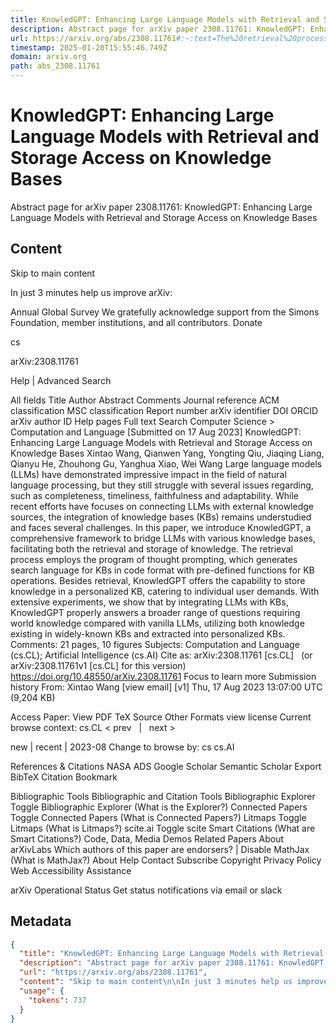 ```yaml
---
title: KnowledGPT: Enhancing Large Language Models with Retrieval and Storage Access on Knowledge Bases
description: Abstract page for arXiv paper 2308.11761: KnowledGPT: Enhancing Large Language Models with Retrieval and Storage Access on Knowledge Bases
url: https://arxiv.org/abs/2308.11761#:~:text=The%20retrieval%20process%20employs%20the,catering%20to%20individual%20user%20demands.
timestamp: 2025-01-20T15:55:46.749Z
domain: arxiv.org
path: abs_2308.11761
---
```


# KnowledGPT: Enhancing Large Language Models with Retrieval and Storage Access on Knowledge Bases


Abstract page for arXiv paper 2308.11761: KnowledGPT: Enhancing Large Language Models with Retrieval and Storage Access on Knowledge Bases


## Content

Skip to main content

In just 3 minutes help us improve arXiv:

Annual Global Survey
We gratefully acknowledge support from the Simons Foundation, member institutions, and all contributors.
Donate
>
cs
>
arXiv:2308.11761

Help | Advanced Search

All fields
Title
Author
Abstract
Comments
Journal reference
ACM classification
MSC classification
Report number
arXiv identifier
DOI
ORCID
arXiv author ID
Help pages
Full text
Search
Computer Science > Computation and Language
[Submitted on 17 Aug 2023]
KnowledGPT: Enhancing Large Language Models with Retrieval and Storage Access on Knowledge Bases
Xintao Wang, Qianwen Yang, Yongting Qiu, Jiaqing Liang, Qianyu He, Zhouhong Gu, Yanghua Xiao, Wei Wang
Large language models (LLMs) have demonstrated impressive impact in the field of natural language processing, but they still struggle with several issues regarding, such as completeness, timeliness, faithfulness and adaptability. While recent efforts have focuses on connecting LLMs with external knowledge sources, the integration of knowledge bases (KBs) remains understudied and faces several challenges. In this paper, we introduce KnowledGPT, a comprehensive framework to bridge LLMs with various knowledge bases, facilitating both the retrieval and storage of knowledge. The retrieval process employs the program of thought prompting, which generates search language for KBs in code format with pre-defined functions for KB operations. Besides retrieval, KnowledGPT offers the capability to store knowledge in a personalized KB, catering to individual user demands. With extensive experiments, we show that by integrating LLMs with KBs, KnowledGPT properly answers a broader range of questions requiring world knowledge compared with vanilla LLMs, utilizing both knowledge existing in widely-known KBs and extracted into personalized KBs.
Comments:	21 pages, 10 figures
Subjects:	Computation and Language (cs.CL); Artificial Intelligence (cs.AI)
Cite as:	arXiv:2308.11761 [cs.CL]
 	(or arXiv:2308.11761v1 [cs.CL] for this version)
 	
https://doi.org/10.48550/arXiv.2308.11761
Focus to learn more
Submission history
From: Xintao Wang [view email]
[v1] Thu, 17 Aug 2023 13:07:00 UTC (9,204 KB)

Access Paper:
View PDF
TeX Source
Other Formats
view license
Current browse context:
cs.CL
< prev   |   next >

new | recent | 2023-08
Change to browse by:
cs
cs.AI

References & Citations
NASA ADS
Google Scholar
Semantic Scholar
Export BibTeX Citation
Bookmark
 
Bibliographic Tools
Bibliographic and Citation Tools
Bibliographic Explorer Toggle
Bibliographic Explorer (What is the Explorer?)
Connected Papers Toggle
Connected Papers (What is Connected Papers?)
Litmaps Toggle
Litmaps (What is Litmaps?)
scite.ai Toggle
scite Smart Citations (What are Smart Citations?)
Code, Data, Media
Demos
Related Papers
About arXivLabs
Which authors of this paper are endorsers? | Disable MathJax (What is MathJax?)
About
Help
Contact
Subscribe
Copyright
Privacy Policy
Web Accessibility Assistance

arXiv Operational Status 
Get status notifications via email or slack

## Metadata

```json
{
  "title": "KnowledGPT: Enhancing Large Language Models with Retrieval and Storage Access on Knowledge Bases",
  "description": "Abstract page for arXiv paper 2308.11761: KnowledGPT: Enhancing Large Language Models with Retrieval and Storage Access on Knowledge Bases",
  "url": "https://arxiv.org/abs/2308.11761",
  "content": "Skip to main content\n\nIn just 3 minutes help us improve arXiv:\n\nAnnual Global Survey\nWe gratefully acknowledge support from the Simons Foundation, member institutions, and all contributors.\nDonate\n>\ncs\n>\narXiv:2308.11761\n\nHelp | Advanced Search\n\nAll fields\nTitle\nAuthor\nAbstract\nComments\nJournal reference\nACM classification\nMSC classification\nReport number\narXiv identifier\nDOI\nORCID\narXiv author ID\nHelp pages\nFull text\nSearch\nComputer Science > Computation and Language\n[Submitted on 17 Aug 2023]\nKnowledGPT: Enhancing Large Language Models with Retrieval and Storage Access on Knowledge Bases\nXintao Wang, Qianwen Yang, Yongting Qiu, Jiaqing Liang, Qianyu He, Zhouhong Gu, Yanghua Xiao, Wei Wang\nLarge language models (LLMs) have demonstrated impressive impact in the field of natural language processing, but they still struggle with several issues regarding, such as completeness, timeliness, faithfulness and adaptability. While recent efforts have focuses on connecting LLMs with external knowledge sources, the integration of knowledge bases (KBs) remains understudied and faces several challenges. In this paper, we introduce KnowledGPT, a comprehensive framework to bridge LLMs with various knowledge bases, facilitating both the retrieval and storage of knowledge. The retrieval process employs the program of thought prompting, which generates search language for KBs in code format with pre-defined functions for KB operations. Besides retrieval, KnowledGPT offers the capability to store knowledge in a personalized KB, catering to individual user demands. With extensive experiments, we show that by integrating LLMs with KBs, KnowledGPT properly answers a broader range of questions requiring world knowledge compared with vanilla LLMs, utilizing both knowledge existing in widely-known KBs and extracted into personalized KBs.\nComments:\t21 pages, 10 figures\nSubjects:\tComputation and Language (cs.CL); Artificial Intelligence (cs.AI)\nCite as:\tarXiv:2308.11761 [cs.CL]\n \t(or arXiv:2308.11761v1 [cs.CL] for this version)\n \t\nhttps://doi.org/10.48550/arXiv.2308.11761\nFocus to learn more\nSubmission history\nFrom: Xintao Wang [view email]\n[v1] Thu, 17 Aug 2023 13:07:00 UTC (9,204 KB)\n\nAccess Paper:\nView PDF\nTeX Source\nOther Formats\nview license\nCurrent browse context:\ncs.CL\n< prev   |   next >\n\nnew | recent | 2023-08\nChange to browse by:\ncs\ncs.AI\n\nReferences & Citations\nNASA ADS\nGoogle Scholar\nSemantic Scholar\nExport BibTeX Citation\nBookmark\n \nBibliographic Tools\nBibliographic and Citation Tools\nBibliographic Explorer Toggle\nBibliographic Explorer (What is the Explorer?)\nConnected Papers Toggle\nConnected Papers (What is Connected Papers?)\nLitmaps Toggle\nLitmaps (What is Litmaps?)\nscite.ai Toggle\nscite Smart Citations (What are Smart Citations?)\nCode, Data, Media\nDemos\nRelated Papers\nAbout arXivLabs\nWhich authors of this paper are endorsers? | Disable MathJax (What is MathJax?)\nAbout\nHelp\nContact\nSubscribe\nCopyright\nPrivacy Policy\nWeb Accessibility Assistance\n\narXiv Operational Status \nGet status notifications via email or slack",
  "usage": {
    "tokens": 737
  }
}
```
